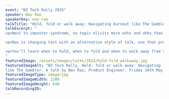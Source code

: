 ```yaml
---
event: "NZ Tech Rally 2025"
speaker: Nav Rao
speakerKey: nav-rao
talkTitle: "Hold, fold or walk away: Navigating burnout like The Gambler"
talkExcerpt: "  
<p>Next to imposter syndrome, no topic elicits more oohs and ahhs than burnout. However, much of the advice on navigating burnout is generalised to the point of being vacuous.</p>

<p>Nav is changing tact with an alternative style of talk, one that proclaims advice in the style of the Kenny Rogers classic, The Gambler.</p>

<p>You’ll learn when to hold, when to fold and when to walk away from the moments that can burn you.</p>
"
featuredImage: /assets/images/talks/2024/hold-fold-walkaway.jpg
featuredImageAlt: "NZ Tech Rally. Hold, fold or walk away: Navigating  burnout 
like The Gambler. A talk by Nav Rao, Product Engineer. Friday 16th May 2025 @ Tākina, Wellington"
featuredImageType: image/jpg
featuredImageWidth: 1200
featuredImageHeight: 630
talkRecordingID:
---
```

